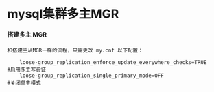 
# mysql集群多主MGR

#### 搭建多主 MGR

	和搭建主从MGR一样的流程，只需更改 my.cnf 以下配置：
		
		loose-group_replication_enforce_update_everywhere_checks=TRUE       #启用多主写验证
		loose-group_replication_single_primary_mode=OFF                     #关闭单主模式


